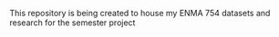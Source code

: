 This repository is being created to house my ENMA 754 datasets and research for the semester project
